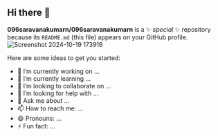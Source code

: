 ## Hi there 👋


**096saravanakumarn/096saravanakumarn** is a ✨ _special_ ✨ repository because its `README.md` (this file) appears on your GitHub profile.
![Screenshot 2024-10-19 173916](https://github.com/user-attachments/assets/5f011a5e-45a7-450a-8e41-9e3f8b2df5bf)

Here are some ideas to get you started:

- 🔭 I’m currently working on ...
- 🌱 I’m currently learning ...
- 👯 I’m looking to collaborate on ...
- 🤔 I’m looking for help with ...
- 💬 Ask me about ...
- 📫 How to reach me: ...
- 😄 Pronouns: ...
- ⚡ Fun fact: ...

